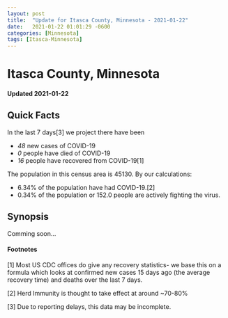 ```yaml
---
layout: post
title:  "Update for Itasca County, Minnesota - 2021-01-22"
date:   2021-01-22 01:01:29 -0600
categories: [Minnesota]
tags: [Itasca-Minnesota]
---
```


# Itasca County, Minnesota
#### Updated 2021-01-22

## Quick Facts

In the last 7 days[3] we project there have been
- *48* new cases of COVID-19
- *0* people have died of COVID-19
- *16* people have recovered from COVID-19[1]

The population in this census area is 45130. By our calculations:
- 6.34% of the population have had COVID-19.[2]
- 0.34% of the population or 152.0 people are actively fighting the virus.

## Synopsis

Comming soon...


#### Footnotes

[1] Most US CDC offices do give any recovery statistics- we base this on a formula which looks at confirmed new cases
15 days ago (the average recovery time) and deaths over the last 7 days.

[2] Herd Immunity is thought to take effect at around ~70-80%

[3] Due to reporting delays, this data may be incomplete.
 
    